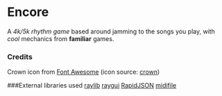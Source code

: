 # Encore

A *4k/5k rhythm game* based around jamming to the songs you play, with _cool_ mechanics from **familiar** games.

### Credits    
Crown icon from [Font Awesome](https://fontawesome.com/) (icon source: [crown](https://fontawesome.com/icons/crown?f=classic&s=solid))

###External libraries used
[raylib](https://github.com/raysan5/raylib)
[raygui](https://github.com/raysan5/raygui)
[RapidJSON](https://github.com/Tencent/rapidjson)
[midifile](https://github.com/craigsapp/midifile)